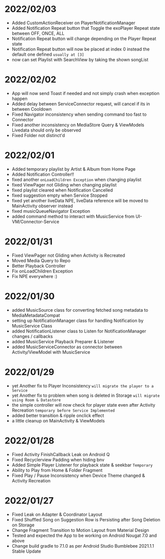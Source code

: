 # 2022/02/03
- Added CustomActionReceiver on PlayerNotificationManager
- Added Notification Repeat button that Toggle the exoPlayer Repeat state between OFF, ONCE, ALL
- Notification Repeat button will change depending on the Player Repeat state
- Notification Repeat button will now be placed at index 0 instead the default one defined `usually at [3]`
- now can set Playlist with SearchView by taking the shown songList

# 2022/02/02
- App will now send Toast if needed and not simply crash when exception happen
- Added delay between ServiceConnector request, will cancel if its in between Cooldown
- Fixed Navigator inconsistency when sending command too fast to Connector
- Fixed another inconsistency on MediaStore Query & ViewModels Livedata should only be observed
- Fixed Folder not distinct'd

# 2022/02/01
- Added temporary playlist by Artist & Album from Home Page
- Added Notification Controller!!
- fixed another `onLoadChildren Exception` when changing playlist
- fixed ViewPager not Gliding when changing playlist
- fixed playlist cleared when Notification Cancelled
- fixed suggestion empty when Service Stopped
- fixed yet another liveData NPE, liveData reference will be moved to MainActivity observer instead
- fixed musicQueueNavigator Exception
- added command method to interact with MusicService from UI-VM/Connector-Service

# 2022/01/31
- Fixed ViewPager not Gliding when Activity is Recreated
- Moved Media Query to Repo
- Better Playback Controller
- Fix onLoadChildren Exception
- Fix NPE everywhere :)

# 2022/01/30
- added MusicSource class for converting fetched song metadata to MediaMetadataCompat
- setting up NotificationManager class for handling Notification by MusicService Class
- added NotificationListener class to Listen for NotificationManager changes / callbacks
- added MusicService Playback Preparer & Listener
- added MusicServiceConnector as connector between Activity/ViewModel with MusicService

# 2022/01/29
- yet Another fix to Player Inconsistency `will migrate the player to a Service`
- yet Another fix to problem when song is deleted in Storage `will migrate using Room & Datastore`
- the simple controller will now check for player state even after Activity Recreation `temporary before Service Implemented`
- added better transition & ripple onclick effect
- a little cleanup on MainActivity & ViewModels

# 2022/01/28
- Fixed Activity FinishCallback Leak on Android Q
- Fixed Recyclerview Padding when hiding bnv
- Added Simple Player Listener for playback state & seekbar `Temporary`
- Ability to Play from Home & Folder Fragment
- Fixed Play / Pause Inconsistency when Device Theme changed & Activity Recreation

# 2022/01/27
- Fixed Leak on Adapter & Coordinator Layout
- Fixed Shuffled Song on Suggestion Row is Persisting after Song Deletion on Storage  
- Change Fragment Transition to Motion Layout from Material Design
- Tested and expected the App to be working on Android Nougat 7.0 and above
- Change build gradle to 7.1.0 as per Android Studio Bumblebee 2021.1.1 Stable Update